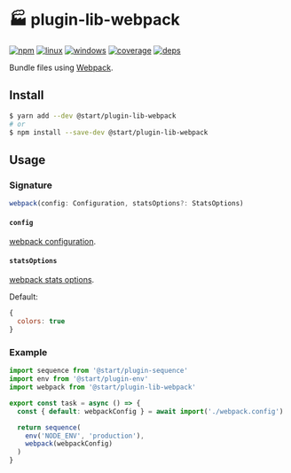 # 🏭 plugin-lib-webpack

[![npm](https://img.shields.io/npm/v/@start/plugin-lib-webpack.svg?style=flat-square)](https://www.npmjs.com/package/@start/plugin-lib-webpack) [![linux](https://img.shields.io/travis/deepsweet/start/master.svg?label=linux&style=flat-square)](https://travis-ci.org/deepsweet/start) [![windows](https://img.shields.io/appveyor/ci/deepsweet/start/master.svg?label=windows&style=flat-square)](https://ci.appveyor.com/project/deepsweet/start) [![coverage](https://img.shields.io/codecov/c/github/deepsweet/start/master.svg?style=flat-square)](https://codecov.io/github/deepsweet/start) [![deps](https://david-dm.org/deepsweet/start.svg?path=packages/plugin-lib-webpack&style=flat-square)](https://david-dm.org/deepsweet/start?path=packages/plugin-lib-webpack)

Bundle files using [Webpack](https://webpack.js.org/).

## Install

```sh
$ yarn add --dev @start/plugin-lib-webpack
# or
$ npm install --save-dev @start/plugin-lib-webpack
```

## Usage

### Signature

```ts
webpack(config: Configuration, statsOptions?: StatsOptions)
```

#### `config`

[webpack configuration](https://webpack.js.org/configuration/).

#### `statsOptions`

[webpack stats options](https://webpack.js.org/configuration/stats/#stats).

Default:

```js
{
  colors: true
}
```

### Example

```js
import sequence from '@start/plugin-sequence'
import env from '@start/plugin-env'
import webpack from '@start/plugin-lib-webpack'

export const task = async () => {
  const { default: webpackConfig } = await import('./webpack.config')

  return sequence(
    env('NODE_ENV', 'production'),
    webpack(webpackConfig)
  )
}
```
